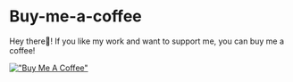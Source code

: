 # Buy-me-a-coffee

Hey there👋! If you like my work and want to support me, you can buy me a coffee!

[!["Buy Me A Coffee"](https://www.buymeacoffee.com/assets/img/custom_images/orange_img.png)](https://www.buymeacoffee.com/joanavrsilva)
